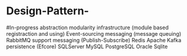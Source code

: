 # Design-Pattern-




#In-progress
abstraction modularity infrastructure (module based registraction and using)
Event-sourcing
messaging (message queuing)
RabbitMQ support
messaging (Publish-Subscribe)
Redis
Apache Kafka
persistence (Efcore)
SQLServer
MySQL
PostgreSQL
Oracle
Sqlite
